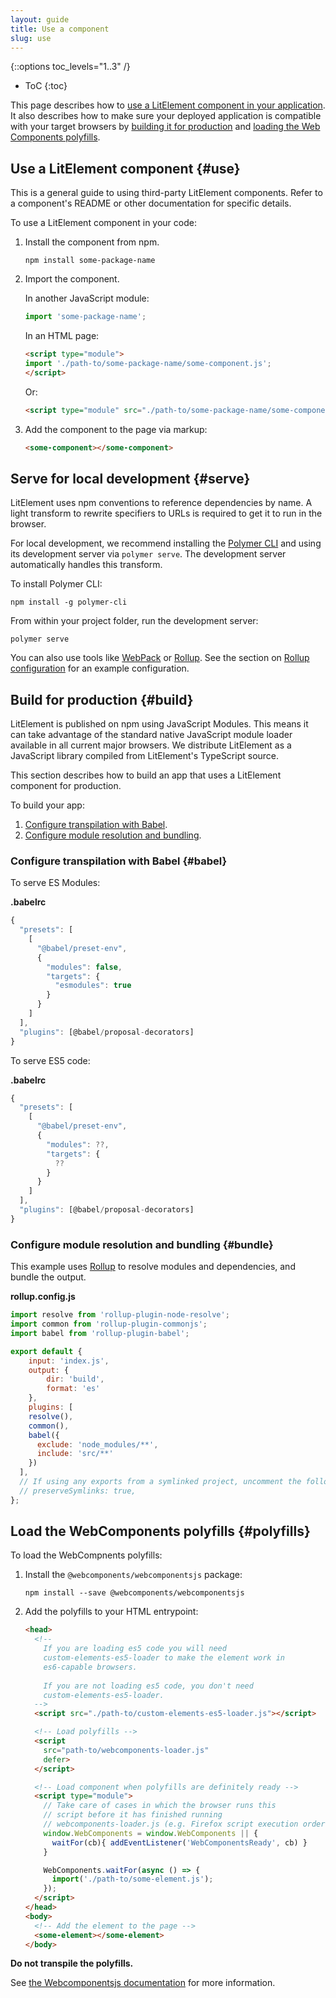 ```yaml
---
layout: guide
title: Use a component
slug: use
---
```


{::options toc_levels="1..3" /}
* ToC
{:toc}

This page describes how to [use a LitElement component in your application](#use). It also describes how to make sure your deployed application is compatible with your target browsers by [building it for production](#build) and [loading the Web Components polyfills](#polyfills).

## Use a LitElement component {#use}

This is a general guide to using third-party LitElement components. Refer to a component's README or other documentation for specific details.

To use a LitElement component in your code:

1.  Install the component from npm.

    ```
    npm install some-package-name
    ```

2.  Import the component.

    In another JavaScript module: 

    ```js
    import 'some-package-name';
    ```

    In an HTML page:

    ```html
    <script type="module">
    import './path-to/some-package-name/some-component.js';
    </script>
    ```

    Or:

    ```html
    <script type="module" src="./path-to/some-package-name/some-component.js"></script>
    ```

3.  Add the component to the page via markup:

    ```html
    <some-component></some-component>
    ```

## Serve for local development {#serve}

LitElement uses npm conventions to reference dependencies by name. A light transform to rewrite specifiers to URLs is required to get it to run in the browser. 

For local development, we recommend installing the [Polymer CLI](https://github.com/Polymer/polymer-cli) and using its development server via `polymer serve`. The development server automatically handles this transform.

To install Polymer CLI:

```
npm install -g polymer-cli
```

From within your project folder, run the development server:

```
polymer serve
```

You can also use tools like [WebPack](https://webpack.js.org/) or [Rollup](https://rollupjs.org/guide/en). See the section on [Rollup configuration](#rollup) for an example configuration.

## Build for production {#build}

LitElement is published on npm using JavaScript Modules. This means it can take advantage of the standard native JavaScript module loader available in all current major browsers. We distribute LitElement as a JavaScript library compiled from LitElement's TypeScript source. 

This section describes how to build an app that uses a LitElement component for production.

To build your app:

1.  [Configure transpilation with Babel](#babel).
2.  [Configure module resolution and bundling](#bundle).

### Configure transpilation with Babel {#babel}

To serve ES Modules:

**.babelrc**

```js
{
  "presets": [
    [
      "@babel/preset-env",
      {
        "modules": false,
        "targets": {
          "esmodules": true
        }
      }
    ]
  ],
  "plugins": [@babel/proposal-decorators]
}
```

To serve ES5 code:

**.babelrc**

```js
{
  "presets": [
    [
      "@babel/preset-env",
      {
        "modules": ??,
        "targets": {
          ??
        }
      }
    ]
  ],
  "plugins": [@babel/proposal-decorators]
}
```

### Configure module resolution and bundling {#bundle}

This example uses [Rollup](https://rollupjs.org/guide/en) to resolve modules and dependencies, and bundle the output.

**rollup.config.js**

```js
import resolve from 'rollup-plugin-node-resolve';
import common from 'rollup-plugin-commonjs';
import babel from 'rollup-plugin-babel';

export default {
	input: 'index.js',
	output: {
		dir: 'build',
		format: 'es'
	},
	plugins: [
    resolve(),
    common(),
    babel({
      exclude: 'node_modules/**',
      include: 'src/**'
    })
  ],
  // If using any exports from a symlinked project, uncomment the following:
  // preserveSymlinks: true,
};
```

## Load the WebComponents polyfills {#polyfills}

To load the WebCompnents polyfills:

1.  Install the `@webcomponents/webcomponentsjs` package:

    ```
    npm install --save @webcomponents/webcomponentsjs
    ```

2.  Add the polyfills to your HTML entrypoint:

    ```html
    <head>
      <!-- 
        If you are loading es5 code you will need 
        custom-elements-es5-loader to make the element work in 
        es6-capable browsers. 
        
        If you are not loading es5 code, you don't need 
        custom-elements-es5-loader. 
      --> 
      <script src="./path-to/custom-elements-es5-loader.js"></script>

      <!-- Load polyfills -->
      <script 
        src="path-to/webcomponents-loader.js"
        defer>
      </script> 

      <!-- Load component when polyfills are definitely ready -->
      <script type="module">
        // Take care of cases in which the browser runs this
        // script before it has finished running 
        // webcomponents-loader.js (e.g. Firefox script execution order)
        window.WebComponents = window.WebComponents || { 
          waitFor(cb){ addEventListener('WebComponentsReady', cb) }
        }

        WebComponents.waitFor(async () => { 
          import('./path-to/some-element.js');
        });
      </script>
    </head>
    <body>
      <!-- Add the element to the page -->
      <some-element></some-element>
    </body>
    ```

<div class="alert"> 

**Do not transpile the polyfills.**

</div>

See [the Webcomponentsjs documentation](https://github.com/webcomponents/webcomponentsjs) for more information.
